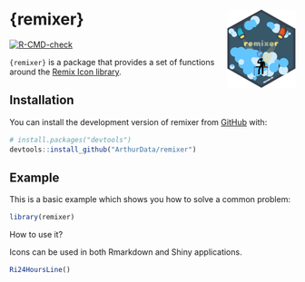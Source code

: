 
<!-- README.md is generated from README.Rmd. Please edit that file -->

# {remixer} <img src="man/figures/logo.png" align="right" height="138" alt="" />

<!-- badges: start -->

[![R-CMD-check](https://github.com/ThinkR-open/remixer/actions/workflows/R-CMD-check.yaml/badge.svg)](https://github.com/ThinkR-open/remixer/actions/workflows/R-CMD-check.yaml)
<!-- badges: end -->

`{remixer}` is a package that provides a set of functions around the
[Remix Icon library](https://remixicon.com/).

## Installation

You can install the development version of remixer from
[GitHub](https://github.com/) with:

``` r
# install.packages("devtools")
devtools::install_github("ArthurData/remixer")
```

## Example

This is a basic example which shows you how to solve a common problem:

``` r
library(remixer)
```

How to use it?

Icons can be used in both Rmarkdown and Shiny applications.

``` r
Ri24HoursLine()
```
